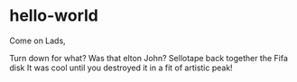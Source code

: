 # hello-world

Come on Lads,

Turn down for what? Was that elton John? Sellotape back together the Fifa disk
It was cool until you destroyed it in a fit of artistic peak!
